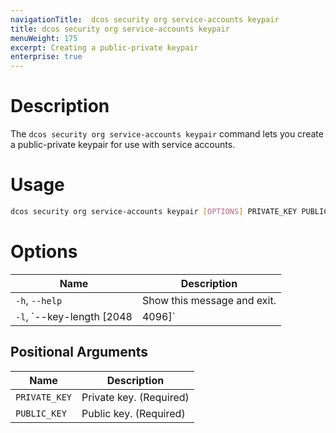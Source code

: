 ```yaml
---
navigationTitle:  dcos security org service-accounts keypair
title: dcos security org service-accounts keypair
menuWeight: 175
excerpt: Creating a public-private keypair
enterprise: true
---
```


# Description

The `dcos security org service-accounts keypair` command lets you create a public-private keypair for use with service accounts.

# Usage

```bash
dcos security org service-accounts keypair [OPTIONS] PRIVATE_KEY PUBLIC_KEY
```

# Options

| Name |  Description |
|---------|-------------|
|  `-h`, `--help` |  Show this message and exit.|
| `-l`, `--key-length [2048|4096]` | Length of the RSA key. |

## Positional Arguments

| Name |  Description |
|---------|-------------|
| `PRIVATE_KEY` | Private key. (Required)|
| `PUBLIC_KEY` | Public key. (Required)|

